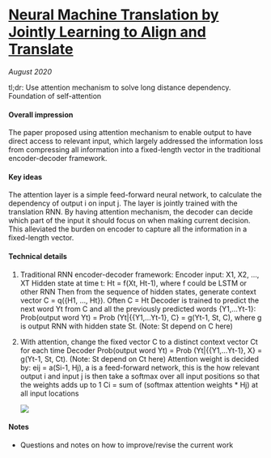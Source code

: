 # [Neural Machine Translation by Jointly Learning to Align and Translate](https://arxiv.org/abs/1409.0473)

_August 2020_

tl;dr: Use attention mechanism to solve long distance dependency. Foundation of self-attention

#### Overall impression
The paper proposed using attention mechanism to enable output to have direct access to relevant input, which largely addressed the information loss from compressing all information into a fixed-length vector in the traditional encoder-decoder framework.

#### Key ideas
The attention layer is a simple feed-forward neural network, to calculate the dependency of output i on input j. The layer is jointly trained with the translation RNN. By having attention mechanism, the decoder can decide which part of the input it should focus on when making current decision. This alleviated the burden on encoder to capture all the information in a fixed-length vector.

#### Technical details
1.	Traditional RNN encoder-decoder framework:
    Encoder input: X1, X2, …, XT
    Hidden state at time t: Ht = f(Xt, Ht-1), where f could be LSTM or other RNN
    Then from the sequence of hidden states, generate context vector C = q({H1, …, Ht}). Often C = Ht 
    Decoder is trained to predict the next word Yt from C and all the previously predicted words {Y1,…Yt-1}:
    Prob(output word Yt) = Prob (Yt|{{Y1,…Yt-1}, C} = g(Yt-1, St, C), where g is output RNN with hidden state St. (Note: St depend on C    here)
2.	With attention, change the fixed vector C to a distinct context vector Ct for each time
    Decoder Prob(output word Yt) = Prob (Yt|{{Y1,…Yt-1}, X} = g(Yt-1, St, Ct). (Note: St depend on Ct here)
    Attention weight is decided by:
    eij = a(Si-1, Hj), a is a feed-forward network, this is the how relevant output i and input j is
    then take a softmax over all input positions so that the weights adds up to 1
    Ci  = sum of (softmax attention weights * Hj) at all input locations
    
    
    ![](https://swethatanamala.github.io/assets/Images/machine_translation/decoder.png)
    
#### Notes
- Questions and notes on how to improve/revise the current work  

